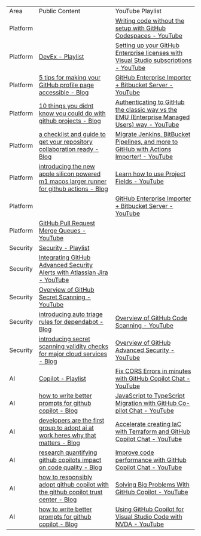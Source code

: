 

|     |     |     |
| --- | --- | --- |
| Area | Public Content | YouTube Playlist |
| Platform |     | [Writing code without the setup with GitHub Codespaces - YouTube](https://www.youtube.com/watch?v=I3UmeNf80e4) |
| Platform | [DevEx - Playlist](https://youtube.com/playlist?list=PL0lo9MOBetEEzm8JYJolDakwGNoCp2wZR&feature=shared) | [Setting up your GitHub Enterprise licenses with Visual Studio subscriptions - YouTube](https://www.youtube.com/watch?v=P_zBgp_BE_I) |
| Platform | [5 tips for making your GitHub profile page accessible - Blog](https://github.blog/2023-10-26-5-tips-for-making-your-github-profile-page-accessible/) | [GitHub Enterprise Importer + Bitbucket Server - YouTube](https://www.youtube.com/watch?v=YHryuGAsseg) |
| Platform | [10 things you didnt know you could do with github projects - Blog](https://github.blog/2023-08-28-10-things-you-didnt-know-you-could-do-with-github-projects/) | [Authenticating to GitHub the classic way vs the EMU (Enterprise Managed Users) way - YouTube](https://www.youtube.com/watch?v=lwCm1ouN2ig) |
| Platform | [a checklist and guide to get your repository collaboration ready - Blog](https://github.blog/2023-08-04-a-checklist-and-guide-to-get-your-repository-collaboration-ready/) | [Migrate Jenkins, BitBucket Pipelines, and more to GitHub with Actions Importer! - YouTube](https://www.youtube.com/watch?v=S5SdOcw7ck8) |
| Platform | [introducing the new apple silicon powered m1 macos larger runner for github actions - Blog](https://github.blog/2023-10-02-introducing-the-new-apple-silicon-powered-m1-macos-larger-runner-for-github-actions/) | [Learn how to use Project Fields - YouTube](https://www.youtube.com/watch?v=l83Zr1ckC9s) |
| Platform |     | [GitHub Enterprise Importer + Bitbucket Server - YouTube](https://www.youtube.com/watch?v=YHryuGAsseg) |
| Platform | [GitHub Pull Request Merge Queues - YouTube](https://www.youtube.com/watch?v=XEZMgohmtts) |
| Security | [Security - Playlist](https://youtube.com/playlist?list=PL0lo9MOBetEFKkp9wHULc4JbNwZVVzJNQ&feature=shared) |
| Security | [Integrating GitHub Advanced Security Alerts with Atlassian Jira - YouTube](https://www.youtube.com/watch?v=L8-7KGz7fZw) |
| Security | [Overview of GitHub Secret Scanning - YouTube](https://www.youtube.com/watch?v=AVB60Vn_uxI) |
| Security | [introducing auto triage rules for dependabot - Blog](https://github.blog/2023-09-14-introducing-auto-triage-rules-for-dependabot/) | [Overview of GitHub Code Scanning - YouTube](https://www.youtube.com/watch?v=nLHi1rZKUcU) |
| Security | [introducing secret scanning validity checks for major cloud services - Blog](https://github.blog/2023-10-04-introducing-secret-scanning-validity-checks-for-major-cloud-services/) | [Overview of GitHub Advanced Security - YouTube](https://www.youtube.com/watch?v=5I14HZlVR38) |
| AI  | [Copilot - Playlist](https://youtube.com/playlist?list=PL0lo9MOBetEHOj4otTNH9_5rmp2leZnS_&feature=shared) | [Fix CORS Errors in minutes with GitHub Copilot Chat - YouTube](https://www.youtube.com/watch?v=D-gkwzExddk) |
| AI  | [how to write better prompts for github copilot - Blog](https://github.blog/2023-06-20-how-to-write-better-prompts-for-github-copilot/) | [JavaScript to TypeScript Migration with GitHub Co-pilot Chat - YouTube](https://www.youtube.com/watch?v=G72WYRipsb8) |
| AI  | [developers are the first group to adopt ai at work heres why that matters - Blog](https://github.blog/2023-10-27-developers-are-the-first-group-to-adopt-ai-at-work-heres-why-that-matters/) | [Accelerate creating IaC with Terraform and GitHub Copilot Chat - YouTube](https://www.youtube.com/watch?v=2KOw1DzkArw) |
| AI  | [research quantifying github copilots impact on code quality - Blog](https://github.blog/2023-10-10-research-quantifying-github-copilots-impact-on-code-quality/) | [Improve code performance with GitHub Copilot Chat - YouTube](https://www.youtube.com/watch?v=whhq0-5ibac) |
| AI  | [how to responsibly adopt github copilot with the github copilot trust center - Blog](https://github.blog/2023-07-25-how-to-responsibly-adopt-github-copilot-with-the-github-copilot-trust-center/) | [Solving Big Problems With GitHub Copilot - YouTube](https://www.youtube.com/watch?v=kgHms6mLqGg) |
| AI  | [how to write better prompts for github copilot - Blog](https://github.blog/2023-06-20-how-to-write-better-prompts-for-github-copilot/) | [Using GitHub Copilot for Visual Studio Code with NVDA - YouTube](https://www.youtube.com/watch?v=NsGhRpmIUtY) |
